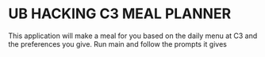 # UB HACKING C3 MEAL PLANNER
This application will make a meal for you based on the daily menu at C3 and the preferences you give.
Run main and follow the prompts it gives
